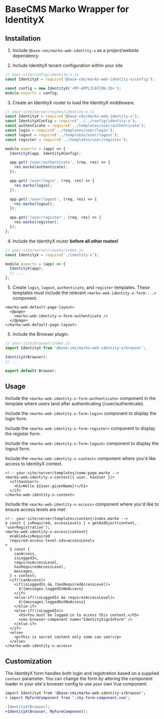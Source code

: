 # BaseCMS Marko Wrapper for IdentityX

## Installation

1. Include `@base-cms/marko-web-identity-x` as a project/website dependency.

2. Include IdentityX tenant configuration within your site
```js
// your-site/config/identity-x.js
const IdentityX = require('@base-cms/marko-web-identity-x/config');

const config = new IdentityX('<MY-APPLICATION-ID>');
module.exports = config;
```

3. Create an IdentityX router to load the IdentityX middleware.
```js
// your-site/server/routes/identity-x.js
const IdentityX = require('@base-cms/marko-web-identity-x');
const IdentityXConfig = require('../../config/identity-x');
const authenticate = require('../templates/user/authenticate');
const login = require('../templates/user/login');
const logout = require('../templates/user/logout');
const register = require('../templates/user/register');

module.exports = (app) => {
  IdentityX(app, IdentityXConfig);

  app.get('/user/authenticate', (req, res) => {
    res.marko(authenticate);
  });

  app.get('/user/login', (req, res) => {
    res.marko(login);
  });

  app.get('/user/logout', (req, res) => {
    res.marko(logout);
  });

  app.get('/user/register', (req, res) => {
    res.marko(register);
  });
};
```

4. Include the IdentityX router **before all other routes!**
```js
// your-site/server/routes/index.js
const IdentityX = require('./identity-x');

module.exports = (app) => {
  IdentityX(app);
  // ...
};
```

5. Create `login`, `logout`, `authenticate`, and `register` templates. These templates must include the relevant `<marko-web-identity-x-form-...>` component.
```marko
<marko-web-default-page-layout>
  <@page>
    <marko-web-identity-x-form-authenticate />
  </@page>
</marko-web-default-page-layout>
```

5. Include the Browser plugin.
```js
// your-site/browser/index.js
import IdentityX from '@base-cms/marko-web-identity-x/browser';

IdentityX(Browser);
// ...

export default Browser;
```

## Usage

Include the `<marko-web-identity-x-form-authenticate>` component in the template where users land after authenticating (/user/authenticate).

Include the `<marko-web-identity-x-form-login>` component to display the login form.

Include the `<marko-web-identity-x-form-register>` component to display the register form.

Include the `<marko-web-identity-x-form-logout>` component to display the logout form.

Include the `<marko-web-identity-x-context>` component where you'd like access to IdentityX context.
```marko
<!-- your-site/server/templates/some-page.marko -->
<marko-web-identity-x-context|{ user, hasUser }|>
  <if(hasUser)>
    <h1>Hello ${user.givenName}!</h1>
  </if>
</marko-web-identity-x-context>
```

Include the `<marko-web-identity-x-access>` component where you'd like to ensure access levels are met:
```marko
<!-- your-site/server/templates/content/index.marko -->
$ const { isRequired, accessLevels } = getAsObject(content, 'userRegistration');
<marko-web-identity-x-access|context|
  enabled=isRequired
  required-access-level-ids=accessLevels
>
  $ const {
    canAccess,
    isLoggedIn,
    requiresAccessLevel,
    hasRequiredAccessLevel,
    messages,
  } = context;
  <if(!canAccess)>
    <if(isLoggedIn && !hasRequiredAccessLevel)>
      $!{messages.loggedInNoAccess}
    </if>
    <else-if(!isLoggedIn && requiresAccessLevel)>
      $!{messages.loggedOutNoAccess}
    </else-if>
    <else-if(!isLoggedIn)>
      <h5>You must be logged-in to access this content.</h5>
      <cms-browser-component name="IdentitySignInForm" />
    </else-if>
  </if>
  <else>
    <p>This is secret content only some can see!</p>
  </else>
</marko-web-identity-x-access>
```

## Customization

The IdentityX form handles both login and registration based on a supplied `context` parameter. You can change the form by altering the component loader in your site's browser config to use your own Vue component:
```diff
import IdentityX from '@base-cms/marko-web-identity-x/browser';
+ import MyFormComponent from './my-form-component.vue';

-IdentityX(Browser);
+IdentityX(Browser, MyFormComponent);
```
